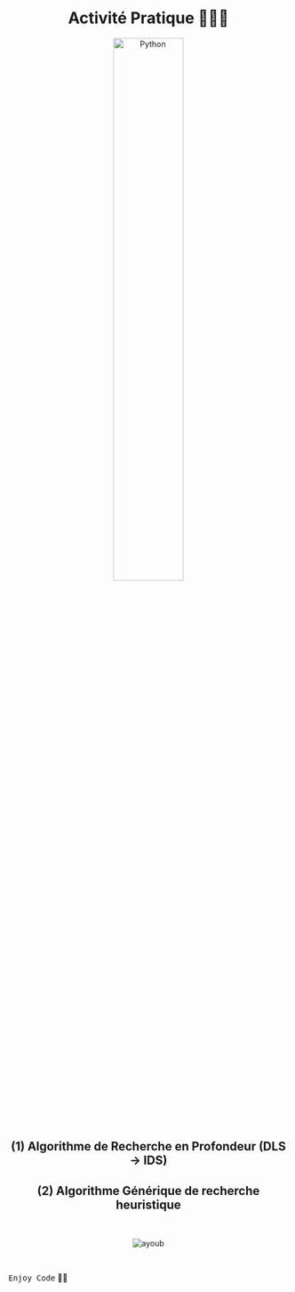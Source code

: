 <div align="center">
  
  # Activité Pratique 👨🏻‍💻
  <img src="https://uploads-ssl.webflow.com/60ec34540d013784844d2ee2/61d42d538aec6733243470a7_Python-logo.png" width="50%" height="50%" alt="Python">

## (1) Algorithme de Recherche en Profondeur (DLS -> IDS)
## (2) Algorithme Générique de recherche heuristique

<a src="https://github.com/Ayoub-etoullali/Activites-Pratiques-IA/tree/main/Algorithme%20de%20Recherche%20en%20Profondeur%20(Deepening%20Search" text="Algorithme de Recherche en Profondeur (DLS -> IDS)">
<a src="Activites-Pratiques-IA/Algorithme Générique de recherche heuristique/">

  <br>

  ![ayoub](https://user-images.githubusercontent.com/92756846/220727344-dbb21e84-4584-4055-bde5-a3c90a64a618.jpg)
  
</div>

<br>
  
<kbd>Enjoy Code</kbd> 👨‍💻
